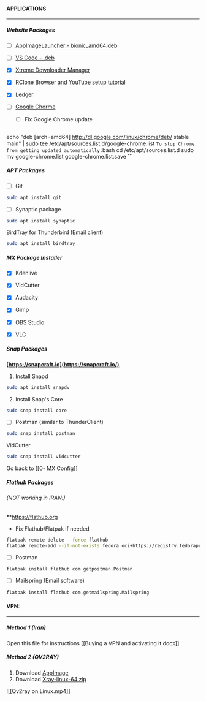 #### APPLICATIONS
----------------
##### Website Packages
- [ ] [AppImageLauncher - bionic_amd64.deb](https://github.com/TheAssassin/AppImageLauncher/releases)

- [ ] [VS Code - .deb](https://code.visualstudio.com/download)

- [x] [Xtreme Downloader Manager](https://github.com/subhra74/xdm/releases)

- [x] [RClone Browser](https://rclone.org/downloads/) and [YouTube setup tutorial](https://youtu.be/ff8Ogk8NIPU)

- [x] [Ledger](https://www.ledger.com/ledger-live)

- [ ] [Google Chorme](https://www.google.com/chrome/)
	- [ ] Fix Google Chrome update
	```bash
echo "deb [arch=amd64] http://dl.google.com/linux/chrome/deb/ stable main" | sudo tee /etc/apt/sources.list.d/google-chrome.list
	```
	To stop Chrome from getting updated automatically:
	```bash
cd /etc/apt/sources.list.d
sudo mv google-chrome.list google-chrome.list.save
	```

##### APT Packages
- [ ] Git
```bash
sudo apt install git
```

- [ ] Synaptic package
```bash
sudo apt install synaptic
```

BirdTray for Thunderbird (Email client)
```bash
sudo apt install birdtray
```

##### MX Package Installer

- [x] Kdenlive

- [x] VidCutter

- [x] Audacity

- [x] Gimp

- [x] OBS Studio

- [x] VLC

##### Snap Packages
**[https://snapcraft.io](https://snapcraft.io/)**

1. Install Snapd
```bash
sudo apt install snapdv
```
2. Install Snap's Core
```bash
sudo snap install core
```

- [ ] Postman (similar to ThunderClient)
```bash
sudo snap install postman
```

VidCutter
```bash
sudo snap install vidcutter
```

Go back to [[0- MX Config]]

##### Flathub Packages 
###### (NOT working in IRAN!)
**https://flathub.org

* Fix Flathub/Flatpak if needed
```bash
flatpak remote-delete --force flathub
flatpak remote-add --if-not-exists fedora oci+https://registry.fedoraproject.org
```

- [ ] Postman
```bash
flatpak install flathub com.getpostman.Postman
```
- [ ]  Mailspring (Email software)
```bash
flatpak install flathub com.getmailspring.Mailspring
```

#### VPN:
--------------

##### Method 1 (Iran)
Open this file for instructions [[Buying a VPN and activating it.docx]]

##### Method 2 (QV2RAY)
1. Download [AppImage](https://github.com/Qv2ray/Qv2ray/releases/)
2. Download [Xray-linux-64.zip](https://github.com/XTLS/Xray-core/releases)

![[Qv2ray on Linux.mp4]]

